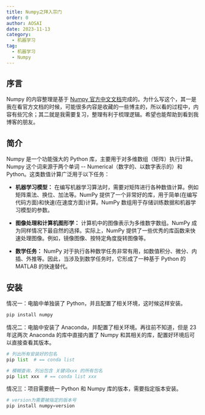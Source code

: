 ```yaml
---
title: Numpy之拜入宗门
order: 0
author: AOSAI
date: 2023-11-13
category:
  - 机器学习
tag:
  - 机器学习
  - Numpy
---
```


## 序言

Numpy 的内容整理是基于 [Numpy 官方中文文档](https://www.numpy.org.cn/)完成的。为什么写这个，其一是我在看官方文档的时候，可能很多内容是收藏的一些博主的，所以看的过程中，内容有些冗余；其二就是我需要复习，整理有利于梳理逻辑。希望也能帮助到看到我博客的朋友。

## 简介

Numpy 是一个功能强大的 Python 库，主要用于对多维数组（矩阵）执行计算。Numpy 这个词来源于两个单词 -- Numerical（数字的、以数字表示的）和 Python。这类数值计算广泛用于以下任务：

- **机器学习模型：** 在编写机器学习算法时，需要对矩阵进行各种数值计算。例如矩阵乘法、换位、加法等。NumPy 提供了一个非常好的库，用于简单(在编写代码方面)和快速(在速度方面)计算。NumPy 数组用于存储训练数据和机器学习模型的参数。

- **图像处理和计算机图形学：** 计算机中的图像表示为多维数字数组。NumPy 成为同样情况下最自然的选择。实际上，NumPy 提供了一些优秀的库函数来快速处理图像。例如，镜像图像、按特定角度旋转图像等。

- **数学任务：** NumPy 对于执行各种数学任务非常有用，如数值积分、微分、内插、外推等。因此，当涉及到数学任务时，它形成了一种基于 Python 的 MATLAB 的快速替代。

## 安装

情况一：电脑中单独装了 Python，并且配置了相关环境，这时候这样安装。

```py
pip install numpy
```

情况二：电脑中安装了 Anaconda，并配置了相关环境。再往前不知道，但是 23 年这两次 Anaconda 的库中直接内置了 Numpy 和其相关的库，配置好环境后可以直接查看其版本。

```py
# 列出所有安装好的包名
pip list  # == conda list

# 模糊查询，列出包含 关键词xxx 的所有包名
pip list xxx  # == conda list xxx
```

情况三：项目需要统一 Python 和 Numpy 库的版本，需要指定版本安装。

```py
# version为需要被指定的版本号
pip install numpy=version
```
